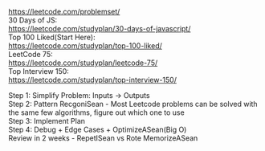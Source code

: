 https://leetcode.com/problemset/</br>
30 Days of JS:</br>
https://leetcode.com/studyplan/30-days-of-javascript/</br>
Top 100 Liked(Start Here):</br>
https://leetcode.com/studyplan/top-100-liked/</br>
LeetCode 75:</br>
https://leetcode.com/studyplan/leetcode-75/</br>
Top Interview 150:</br>
https://leetcode.com/studyplan/top-interview-150/</br>

Step 1: Simplify Problem: Inputs -> Outputs </br>
Step 2: Pattern RecgoniSean - Most Leetcode problems can be solved with the same few algorithms, figure out which one to use</br>
Step 3: Implement Plan </br> 
Step 4: Debug + Edge Cases + OptimizeASean(Big O) </br>
Review in 2 weeks - RepetISean vs Rote MemorizeASean
